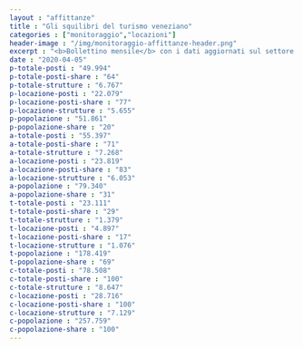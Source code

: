 ```yaml
---
layout : "affittanze"
title : "Gli squilibri del turismo veneziano"
categories : ["monitoraggio","locazioni"]
header-image : "/img/monitoraggio-affittanze-header.png"
excerpt : "<b>Bollettino mensile</b> con i dati aggiornati sul settore ricettivo alberghiero ed extra-alberghiero. confrontati con quelli sulla popolazione. Scopri. attraverso grafici e mappe interattive. le dinamiche di squilibrio che sottraggono abitazioni residenziali in favore del settore turistico."
date : "2020-04-05"
p-totale-posti : "49.994"
p-totale-posti-share : "64"
p-totale-strutture : "6.767"
p-locazione-posti : "22.079"
p-locazione-posti-share : "77"
p-locazione-strutture : "5.655"
p-popolazione : "51.861"
p-popolazione-share : "20"
a-totale-posti : "55.397"
a-totale-posti-share : "71"
a-totale-strutture : "7.268"
a-locazione-posti : "23.819"
a-locazione-posti-share : "83"
a-locazione-strutture : "6.053"
a-popolazione : "79.340"
a-popolazione-share : "31"
t-totale-posti : "23.111"
t-totale-posti-share : "29"
t-totale-strutture : "1.379"
t-locazione-posti : "4.897"
t-locazione-posti-share : "17"
t-locazione-strutture : "1.076"
t-popolazione : "178.419"
t-popolazione-share : "69"
c-totale-posti : "78.508"
c-totale-posti-share : "100"
c-totale-strutture : "8.647"
c-locazione-posti : "28.716"
c-locazione-posti-share : "100"
c-locazione-strutture : "7.129"
c-popolazione : "257.759"
c-popolazione-share : "100"
---
```


